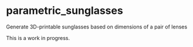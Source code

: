 
# parametric_sunglasses
Generate 3D-printable sunglasses based on dimensions of a pair of lenses

This is a work in progress. 
